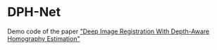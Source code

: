 # DPH-Net
Demo code of the paper ["Deep Image Registration With Depth-Aware Homography Estimation"](https://ieeexplore.ieee.org/document/10021667)
